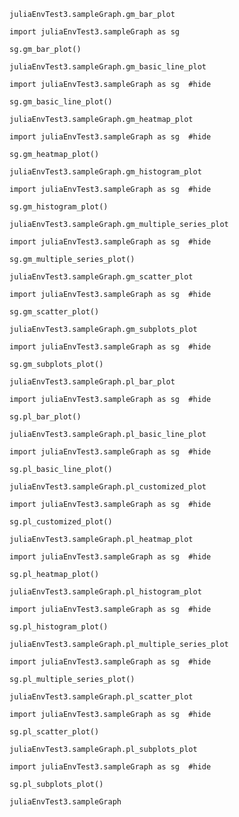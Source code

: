 ```@docs
juliaEnvTest3.sampleGraph.gm_bar_plot
```
```@example 
import juliaEnvTest3.sampleGraph as sg

sg.gm_bar_plot()
```

```@docs
juliaEnvTest3.sampleGraph.gm_basic_line_plot
```
```@example 
import juliaEnvTest3.sampleGraph as sg  #hide

sg.gm_basic_line_plot()
```

```@docs
juliaEnvTest3.sampleGraph.gm_heatmap_plot
```
```@example 
import juliaEnvTest3.sampleGraph as sg  #hide

sg.gm_heatmap_plot()
```

```@docs
juliaEnvTest3.sampleGraph.gm_histogram_plot
```
```@example 
import juliaEnvTest3.sampleGraph as sg  #hide

sg.gm_histogram_plot()
```

```@docs
juliaEnvTest3.sampleGraph.gm_multiple_series_plot
```
```@example 
import juliaEnvTest3.sampleGraph as sg  #hide

sg.gm_multiple_series_plot()
```

```@docs
juliaEnvTest3.sampleGraph.gm_scatter_plot
```
```@example 
import juliaEnvTest3.sampleGraph as sg  #hide

sg.gm_scatter_plot()
```

```@docs
juliaEnvTest3.sampleGraph.gm_subplots_plot
```
```@example 
import juliaEnvTest3.sampleGraph as sg  #hide

sg.gm_subplots_plot()
```

```@docs
juliaEnvTest3.sampleGraph.pl_bar_plot
```
```@example 
import juliaEnvTest3.sampleGraph as sg  #hide

sg.pl_bar_plot()
```

```@docs
juliaEnvTest3.sampleGraph.pl_basic_line_plot
```
```@example 
import juliaEnvTest3.sampleGraph as sg  #hide

sg.pl_basic_line_plot()
```

```@docs
juliaEnvTest3.sampleGraph.pl_customized_plot
```
```@example 
import juliaEnvTest3.sampleGraph as sg  #hide

sg.pl_customized_plot()
```

```@docs
juliaEnvTest3.sampleGraph.pl_heatmap_plot
```
```@example 
import juliaEnvTest3.sampleGraph as sg  #hide

sg.pl_heatmap_plot()
```

```@docs
juliaEnvTest3.sampleGraph.pl_histogram_plot
```
```@example 
import juliaEnvTest3.sampleGraph as sg  #hide

sg.pl_histogram_plot()
```

```@docs
juliaEnvTest3.sampleGraph.pl_multiple_series_plot
```
```@example 
import juliaEnvTest3.sampleGraph as sg  #hide

sg.pl_multiple_series_plot()
```

```@docs
juliaEnvTest3.sampleGraph.pl_scatter_plot
```
```@example 
import juliaEnvTest3.sampleGraph as sg  #hide

sg.pl_scatter_plot()
```

```@docs
juliaEnvTest3.sampleGraph.pl_subplots_plot
```
```@example 
import juliaEnvTest3.sampleGraph as sg  #hide

sg.pl_subplots_plot()
```

```@docs
juliaEnvTest3.sampleGraph
```
